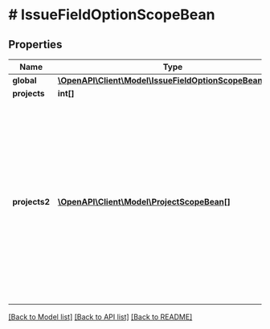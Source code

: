 # # IssueFieldOptionScopeBean

## Properties

Name | Type | Description | Notes
------------ | ------------- | ------------- | -------------
**global** | [**\OpenAPI\Client\Model\IssueFieldOptionScopeBeanGlobal**](IssueFieldOptionScopeBeanGlobal.md) |  | [optional]
**projects** | **int[]** | DEPRECATED | [optional]
**projects2** | [**\OpenAPI\Client\Model\ProjectScopeBean[]**](ProjectScopeBean.md) | Defines the projects in which the option is available and the behavior of the option within each project. Specify one object per project. The behavior of the option in a project context overrides the behavior in the global context. | [optional]

[[Back to Model list]](../../README.md#models) [[Back to API list]](../../README.md#endpoints) [[Back to README]](../../README.md)
